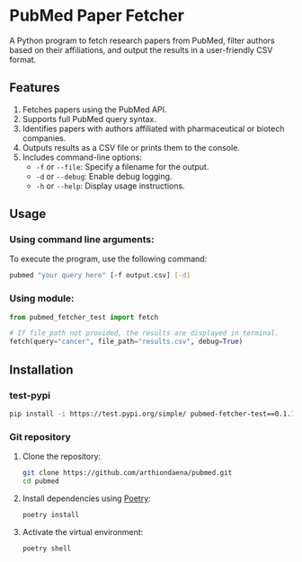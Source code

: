 # PubMed Paper Fetcher

A Python program to fetch research papers from PubMed, filter authors based on their affiliations, and output the results in a user-friendly CSV format.

## Features

1. Fetches papers using the PubMed API.
2. Supports full PubMed query syntax.
3. Identifies papers with authors affiliated with pharmaceutical or biotech companies.
4. Outputs results as a CSV file or prints them to the console.
5. Includes command-line options:
   - `-f` or `--file`: Specify a filename for the output.
   - `-d` or `--debug`: Enable debug logging.
   - `-h` or `--help`: Display usage instructions.

## Usage

### Using command line arguments:
To execute the program, use the following command:

```bash
pubmed "your query here" [-f output.csv] [-d]
```

### Using module:
```python
from pubmed_fetcher_test import fetch

# If file_path not provided, the results are displayed in terminal.
fetch(query="cancer", file_path="results.csv", debug=True)
```

## Installation

### test-pypi
```bash
pip install -i https://test.pypi.org/simple/ pubmed-fetcher-test==0.1.1
```

### Git repository
1. Clone the repository:
    ```bash
    git clone https://github.com/arthiondaena/pubmed.git
    cd pubmed
    ```

2. Install dependencies using [Poetry](https://python-poetry.org/):
    ```bash
    poetry install
    ```

3. Activate the virtual environment:
    ```bash
    poetry shell
    ```